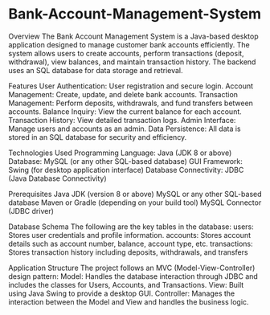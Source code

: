 # Bank-Account-Management-System
Overview
The Bank Account Management System is a Java-based desktop application designed to manage customer bank accounts efficiently. The system allows users to create accounts, perform transactions (deposit, withdrawal), view balances, and maintain transaction history. The backend uses an SQL database for data storage and retrieval.

Features
User Authentication: User registration and secure login.
Account Management: Create, update, and delete bank accounts.
Transaction Management: Perform deposits, withdrawals, and fund transfers between accounts.
Balance Inquiry: View the current balance for each account.
Transaction History: View detailed transaction logs.
Admin Interface: Manage users and accounts as an admin.
Data Persistence: All data is stored in an SQL database for security and efficiency.

Technologies Used
Programming Language: Java (JDK 8 or above)
Database: MySQL (or any other SQL-based database)
GUI Framework: Swing (for desktop application interface)
Database Connectivity: JDBC (Java Database Connectivity)

Prerequisites
Java JDK (version 8 or above)
MySQL or any other SQL-based database
Maven or Gradle (depending on your build tool)
MySQL Connector (JDBC driver)

Database Schema
The following are the key tables in the database:
users: Stores user credentials and profile information.
accounts: Stores account details such as account number, balance, account type, etc.
transactions: Stores transaction history including deposits, withdrawals, and transfers

Application Structure
The project follows an MVC (Model-View-Controller) design pattern:
Model: Handles the database interaction through JDBC and includes the classes for Users, Accounts, and Transactions.
View: Built using Java Swing to provide a desktop GUI.
Controller: Manages the interaction between the Model and View and handles the business logic.
